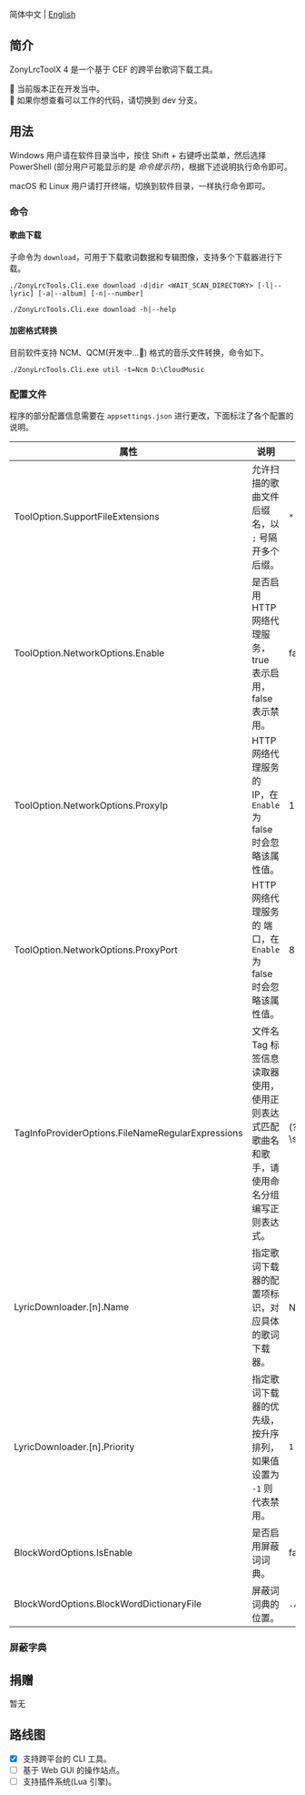 简体中文 | [English](./en_US.md)

## 简介

ZonyLrcToolX 4 是一个基于 CEF 的跨平台歌词下载工具。

🚧 当前版本正在开发当中。  
🚧 如果你想查看可以工作的代码，请切换到 dev 分支。

## 用法

Windows 用户请在软件目录当中，按住 Shift + 右键呼出菜单，然后选择 PowerShell (部分用户可能显示的是 *命令提示符*)，根据下述说明执行命令即可。

macOS 和 Linux 用户请打开终端，切换到软件目录，一样执行命令即可。

### 命令

#### 歌曲下载

子命令为 `download`，可用于下载歌词数据和专辑图像，支持多个下载器进行下载。

```shell
./ZonyLrcTools.Cli.exe download -d|dir <WAIT_SCAN_DIRECTORY> [-l|--lyric] [-a|--album] [-n|--number]

./ZonyLrcTools.Cli.exe download -h|--help
```

#### 加密格式转换

目前软件支持 NCM、QCM(开发中...🚧) 格式的音乐文件转换，命令如下。

```shell
./ZonyLrcTools.Cli.exe util -t=Ncm D:\CloudMusic
```

### 配置文件

程序的部分配置信息需要在 `appsettings.json` 进行更改，下面标注了各个配置的说明。

| 属性                                              | 说明                                                         | 示例值                          |
| ------------------------------------------------- | ------------------------------------------------------------ | ------------------------------- |
| ToolOption.SupportFileExtensions                  | 允许扫描的歌曲文件后缀名，以 `;` 号隔开多个后缀。            | `*.mp3;*.flac`                  |
| ToolOption.NetworkOptions.Enable                  | 是否启用 HTTP 网络代理服务，true 表示启用，false 表示禁用。  | false                           |
| ToolOption.NetworkOptions.ProxyIp                 | HTTP 网络代理服务的 IP，在 `Enable` 为 false 时会忽略该属性值。 | 127.0.0.1                       |
| ToolOption.NetworkOptions.ProxyPort               | HTTP 网络代理服务的 端口，在 `Enable` 为 false 时会忽略该属性值。 | 8080                            |
| TagInfoProviderOptions.FileNameRegularExpressions | 文件名 Tag 标签信息读取器使用，使用正则表达式匹配歌曲名和歌手，请使用命名分组编写正则表达式。 | (?'artist'.+)\\s-\\s(?'name'.+) |
| LyricDownloader.[n].Name                          | 指定歌词下载器的配置项标识，对应具体的歌词下载器。           | NetEase 或 QQ                   |
| LyricDownloader.[n].Priority                      | 指定歌词下载器的优先级，按升序排列，如果值设置为 `-1` 则代表禁用。 | `1`                             |
| BlockWordOptions.IsEnable                         | 是否启用屏蔽词词典。                                         | false                           |
| BlockWordOptions.BlockWordDictionaryFile          | 屏蔽词词典的位置。                                           | `./BlockWords.json`             |

### 屏蔽字典

## 捐赠

暂无

## 路线图

- [x] 支持跨平台的 CLI 工具。
- [ ] 基于 Web GUI 的操作站点。
- [ ] 支持插件系统(Lua 引擎)。
